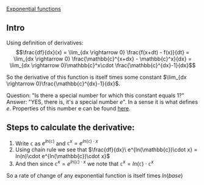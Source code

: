 [Exponential functions](Exponential%20functions.md)

## Intro
Using definition of derivatives:
$$\frac{df}{dx}(x) = \lim_{dx \rightarrow 0}  \frac{f(x+dt) - f(x)}{dt} = \lim_{dx \rightarrow 0} \frac{\mathbb{c}^{x+dx} - \mathbb{c}^x}{dx} = \lim_{dx \rightarrow 0}\mathbb{c}^x\cdot \frac{\mathbb{c}^{dx}-1}{dx}$$

So the derivative of this function is itself times some constant $\lim_{dx \rightarrow 0}\frac{\mathbb{c}^{dx}-1}{dx}$.

Question: "Is there a special number for which this constant equals 1?" 
Answer: "YES, there is, it's a special number $e$". In a sense it is what defines $e$.
Properties of this number e can be found [here](Number%20e.md).

## Steps to calculate the derivative:
1. Write $\mathbb{c}$ as $e^{ln(\mathbb{c})}$ and $\mathbb{c}^{x} = e^{ln(\mathbb{c})\cdot x}$
2. Using chain rule we see that $\frac{df}{dx}\ e^{ln(\mathbb{c})\cdot x} = ln(n)\cdot e^{ln(\mathbb{c})\cdot x}$
3. And then since $\mathbb{c}^{x} = e^{ln(\mathbb{c})\cdot x}$ we note that $\mathbb{c}^{x} = ln(\mathbb{c})\cdot \mathbb{c}^{x}$ 

So a rate of change of any exponential function is itself times $ln(base)$ 